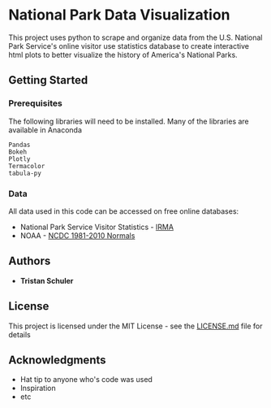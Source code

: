 # National Park Data Visualization

This project uses python to scrape and organize data from the U.S. National Park Service's online visitor use statistics database to create interactive html plots to better visualize the history of America's National Parks.

## Getting Started

### Prerequisites

The following libraries will need to be installed. Many of the libraries are available in Anaconda

```
Pandas
Bokeh
Plotly
Termacolor
tabula-py
```

### Data

All data used in this code can be accessed on free online databases:
* National Park Service Visitor Statistics - [IRMA](https://irma.nps.gov/Stats/Reports/National)
* NOAA - [NCDC 1981-2010 Normals](https://www.ncdc.noaa.gov/cdo-web/datatools/normals)


## Authors

* **Tristan Schuler**

## License

This project is licensed under the MIT License - see the [LICENSE.md](LICENSE.md) file for details

## Acknowledgments

* Hat tip to anyone who's code was used
* Inspiration
* etc

